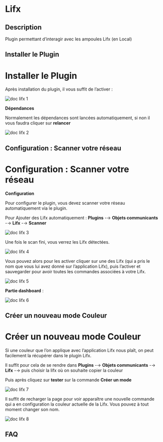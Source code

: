Lifx 
====

Description 
-----------

Plugin permettant d’interagir avec les ampoules Lifx (en Local)

Installer le Plugin 
-------------------

Installer le Plugin 
===================

Après installation du plugin, il vous suffit de l’activer :

![doc lifx 1](../images/doc_lifx_1.png)

**Dépendances**

Normalement les dépendances sont lancées automatiquement, si non il vous
faudra cliquer sur **relancer**

![doc lifx 2](../images/doc_lifx_2.png)

Configuration : Scanner votre réseau 
------------------------------------

Configuration : Scanner votre réseau 
====================================

**Configuration**

Pour configurer le plugin, vous devez scanner votre réseau
automatiquement via le plugin.

Pour Ajouter des Lifx automatiquement : **Plugins** -→ **Objets
communicants** -→ **Lifx** -→ **Scanner**

![doc lifx 3](../images/doc_lifx_3.png)

Une fois le scan fini, vous verrez les Lifx détectées.

![doc lifx 4](../images/doc_lifx_4.png)

Vous pouvez alors pour les activer cliquer sur une des Lifx (qui a pris
le nom que vous lui avez donné sur l’application Lifx), puis l’activer
et sauvegarder pour avoir toutes les commandes associées à votre Lifx.

![doc lifx 5](../images/doc_lifx_5.png)

**Partie dashboard** :

![doc lifx 6](../images/doc_lifx_6.png)

Créer un nouveau mode Couleur 
-----------------------------

Créer un nouveau mode Couleur 
=============================

Si une couleur que l’on applique avec l’application Lifx nous plaît, on
peut facilement la récupérer dans le plugin Lifx.

Il suffit pour cela de se rendre dans **Plugins** -→ **Objets
communicants** -→ **Lifx** -→ puis choisir la lifx où on souhaite copier
la couleur

Puis après cliquez sur **tester** sur la commande **Créer un mode**

![doc lifx 7](../images/doc_lifx_7.png)

Il suffit de recharger la page pour voir apparaître une nouvelle
commande qui a en configuration la couleur actuelle de la Lifx. Vous
pouvez à tout moment changer son nom.

![doc lifx 8](../images/doc_lifx_8.png)

FAQ 
---

